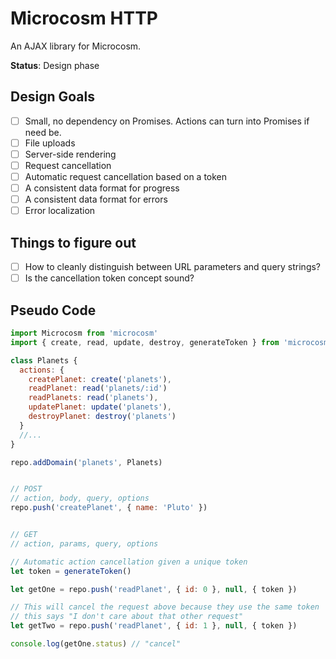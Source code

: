 # Microcosm HTTP

An AJAX library for Microcosm.

**Status**: Design phase

## Design Goals

- [ ] Small, no dependency on Promises. Actions can turn into Promises if need be.
- [ ] File uploads
- [ ] Server-side rendering
- [ ] Request cancellation
- [ ] Automatic request cancellation based on a token
- [ ] A consistent data format for progress
- [ ] A consistent data format for errors
- [ ] Error localization

## Things to figure out

- [ ] How to cleanly distinguish between URL parameters and query strings?
- [ ] Is the cancellation token concept sound?

## Pseudo Code

```javascript
import Microcosm from 'microcosm'
import { create, read, update, destroy, generateToken } from 'microcosm-http'

class Planets {
  actions: {
    createPlanet: create('planets'),
    readPlanet: read('planets/:id')
    readPlanets: read('planets'),
    updatePlanet: update('planets'),
    destroyPlanet: destroy('planets')
  }
  //...
}

repo.addDomain('planets', Planets)


// POST
// action, body, query, options
repo.push('createPlanet', { name: 'Pluto' })


// GET
// action, params, query, options

// Automatic action cancellation given a unique token
let token = generateToken()

let getOne = repo.push('readPlanet', { id: 0 }, null, { token })

// This will cancel the request above because they use the same token
// this says "I don't care about that other request"
let getTwo = repo.push('readPlanet', { id: 1 }, null, { token })

console.log(getOne.status) // "cancel"
```
